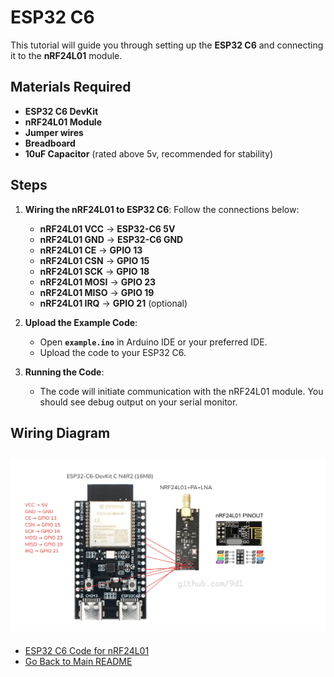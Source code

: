 # ESP32 C6

This tutorial will guide you through setting up the **ESP32 C6** and connecting it to the **nRF24L01** module.

## Materials Required

- **ESP32 C6 DevKit**
- **nRF24L01 Module**
- **Jumper wires**
- **Breadboard**
- **10uF Capacitor** (rated above 5v, recommended for stability)

## Steps

1. **Wiring the nRF24L01 to ESP32 C6**:
   Follow the connections below:
    - **nRF24L01 VCC** → **ESP32-C6 5V**
    - **nRF24L01 GND** → **ESP32-C6 GND**
    - **nRF24L01 CE** → **GPIO 13**
    - **nRF24L01 CSN** → **GPIO 15**
    - **nRF24L01 SCK** → **GPIO 18**
    - **nRF24L01 MOSI** → **GPIO 23**
    - **nRF24L01 MISO** → **GPIO 19**
    - **nRF24L01 IRQ** → **GPIO 21** (optional)

2. **Upload the Example Code**:
    - Open **`example.ino`** in Arduino IDE or your preferred IDE.
    - Upload the code to your ESP32 C6.

3. **Running the Code**:
    - The code will initiate communication with the nRF24L01 module. You should see debug output on your serial monitor.

## Wiring Diagram

![img.png](img.png)
---

- [ESP32 C6 Code for nRF24L01](example.ino)
- [Go Back to Main README](../README.md)
